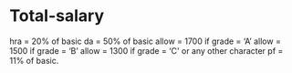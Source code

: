 # Total-salary
hra   = 20% of basic da    = 50% of basic allow = 1700 if grade = ‘A’ allow = 1500 if grade = ‘B’ allow = 1300 if grade = ‘C' or any other character pf    = 11% of basic.
